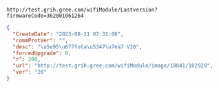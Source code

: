 `http://test.grih.gree.com/wifiModule/Lastversion?firmwareCode=362001061264`

```json
{
  "CreateDate": "2023-08-21 07:31:00",
  "commProtVer": "",
  "desc": "\u5e95\u677fota\u5347\u7ea7 V20",
  "forcedUpgrade": 0,
  "r": 200,
  "url": "http://test.grih.gree.com/wifiModule/image/18041/102928",
  "ver": "20"
}
```